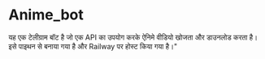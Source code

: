 # Anime_bot
यह एक टेलीग्राम बॉट है जो एक API का उपयोग करके ऐनिमे वीडियो खोजता और डाउनलोड करता है। इसे पाइथन से बनाया गया है और Railway पर होस्ट किया गया है।"
